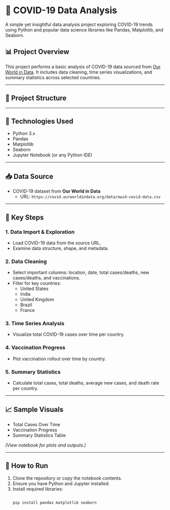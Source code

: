 # 🦠 COVID-19 Data Analysis

A simple yet insightful data analysis project exploring COVID-19 trends using Python and popular data science libraries like Pandas, Matplotlib, and Seaborn.

## 📊 Project Overview

This project performs a basic analysis of COVID-19 data sourced from [Our World in Data](https://covid.ourworldindata.org). It includes data cleaning, time series visualizations, and summary statistics across selected countries.

---

## 📁 Project Structure


---

## 🧰 Technologies Used

- Python 3.x
- Pandas
- Matplotlib
- Seaborn
- Jupyter Notebook (or any Python IDE)

---

## 📥 Data Source

- COVID-19 dataset from **Our World in Data**
  - URL: `https://covid.ourworldindata.org/data/owid-covid-data.csv`

---

## 📌 Key Steps

### 1. Data Import & Exploration
- Load COVID-19 data from the source URL.
- Examine data structure, shape, and metadata.

### 2. Data Cleaning
- Select important columns: location, date, total cases/deaths, new cases/deaths, and vaccinations.
- Filter for key countries:
  - United States
  - India
  - United Kingdom
  - Brazil
  - France

### 3. Time Series Analysis
- Visualize total COVID-19 cases over time per country.

### 4. Vaccination Progress
- Plot vaccination rollout over time by country.

### 5. Summary Statistics
- Calculate total cases, total deaths, average new cases, and death rate per country.

---

## 📈 Sample Visuals

- Total Cases Over Time  
- Vaccination Progress  
- Summary Statistics Table  

*(View notebook for plots and outputs.)*

---

## 🧪 How to Run

1. Clone the repository or copy the notebook contents.
2. Ensure you have Python and Jupyter installed.
3. Install required libraries:
   ```bash

   pip install pandas matplotlib seaborn




